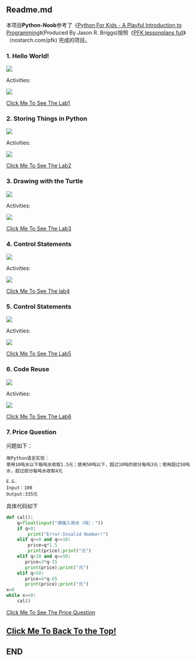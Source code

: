 ## Readme.md

本项目**Python-Noob**参考了《<u>Python For Kids - A Playful Introduction to Programming</u>》(Produced By Jason R. Briggs)按照《<u>PFK lessonplans full</u>》（nostarch.com/pfk) 完成的项目。

### 1. Hello World!

![](lab1-aiming.png)

Activities:

![](lab1-act.png)

[Click Me To See The Lab1](https://github.com/GamerNoTitle/Python-Noob/tree/master/lab1)



### 2. Storing Things in Python

![](lab2-aiming.png)

Activities:

![](lab2-act.png)

[Click Me To See The Lab2](https://github.com/GamerNoTitle/Python-Noob/tree/master/lab2)



### 3. Drawing with the Turtle

![](lab3-aiming.png)

Activities:

![](lab3-act.png)

[Click Me To See The Lab3](https://github.com/GamerNoTitle/Python-Noob/tree/master/lab3)



### 4. Control Statements

![](lab4-aiming.png)

Activities:

![](lab4-act.png)

[Click Me To See The lab4](https://github.com/GamerNoTitle/Python-Noob/tree/master/lab4)



### 5. Control Statements

![](lab5-aiming.png)

Activities:

![](lab5-act.png)

[Click Me To See The Lab5](https://github.com/GamerNoTitle/Python-Noob/tree/master/lab5)



### 6. Code Reuse

![](lab6-aiming.png)

Activities:

![](lab6-act.png)

[Click Me To See The Lab6](https://github.com/GamerNoTitle/Python-Noob/tree/master/lab6)

### 7. Price Question

问题如下：

```
用Python语言实现：
使用10吨水以下每吨水收取1.5元；使用50吨以下，超过10吨的部分每吨3元；使用超过50吨水，超过部分每吨水收取4元

E.G.
Input：100
Output:335元
```



具体代码如下

```python
def cal():
    q=float(input("请输入用水（吨）："))
    if q<0:
        print("Error:Invalid Number!")
    elif q>=0 and q<=10:
        price=q*1.5
        print(price);print("元")
    elif q>10 and q<=50:
       price=3*q-15
       print(price);print("元")
    elif q>50:
       price=4*q-65
       print(price);print("元")
x=0
while x==0:
    cal()
```

[Click Me To See The Price Question](https://github.com/GamerNoTitle/Python-Noob/tree/master/price-question)

## [Click Me To Back To the Top!](https://github.com/GamerNoTitle/Python-Noob#readmemd)

## END

